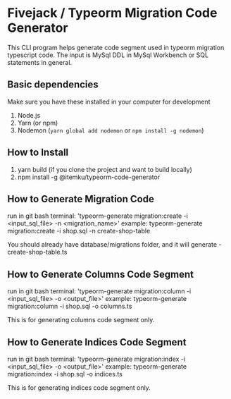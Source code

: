 # Fivejack / Typeorm Migration Code Generator

This CLI program helps generate code segment used in typeorm migration typescript code.
The input is MySql DDL in MySql Workbench or SQL statements in general.

## Basic dependencies

Make sure you have these installed in your computer for development

1. Node.js
2. Yarn (or npm)
3. Nodemon (`yarn global add nodemon` or `npm install -g nodemon`)

## How to Install

1. yarn build (if you clone the project and want to build locally)
2. npm install -g @itemku/typeorm-code-generator

## How to Generate Migration Code

run in git bash terminal: 'typeorm-generate migration:create -i <input_sql_file> -n <migration_name>'
example: typeorm-generate migration:create -i shop.sql -n create-shop-table

You should already have database/migrations folder, and it will generate <timestamp>-create-shop-table.ts

## How to Generate Columns Code Segment

run in git bash terminal: 'typeorm-generate migration:column -i <input_sql_file> -o <output_file>'
example: typeorm-generate migration:column -i shop.sql -o columns.ts

This is for generating columns code segment only.

## How to Generate Indices Code Segment

run in git bash terminal: 'typeorm-generate migration:index -i <input_sql_file> -o <output_file>'
example: typeorm-generate migration:index -i shop.sql -o indices.ts

This is for generating indices code segment only.
